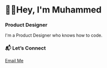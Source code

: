 <h1>👋🏿Hey, I'm Muhammed</h1>  
<h3>Product Designer</h3>  

<p>I'm a Product Designer who knows how to code.</p>  

### 📬 Let’s Connect
<a href="mailto:muhammedsenusi4@gmail.com">Email Me</a>  

